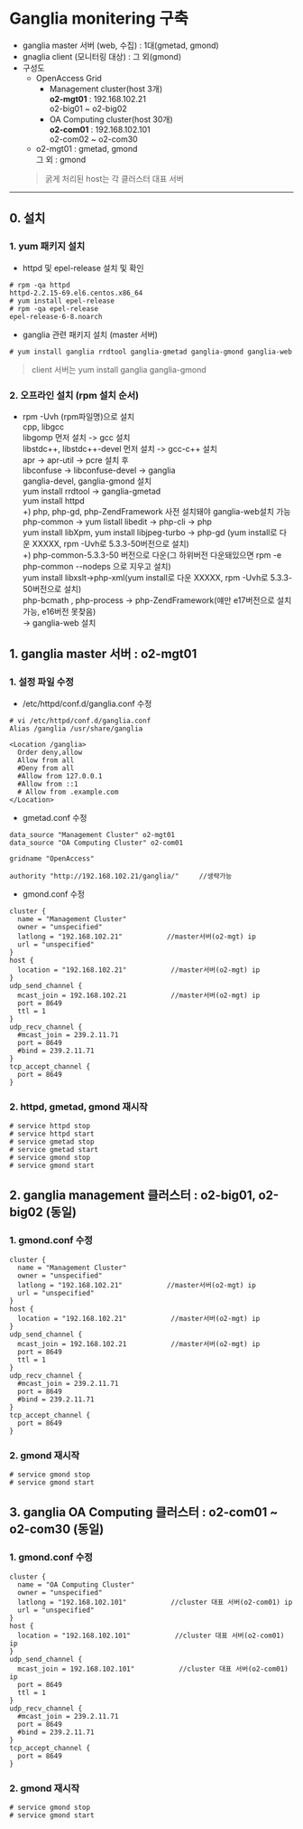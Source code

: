 # Ganglia monitering 구축
- ganglia master 서버 (web, 수집) : 1대(gmetad, gmond)
- gnaglia client (모니터링 대상) : 그 외(gmond)
- 구성도   
    - OpenAccess Grid   
        - Management cluster(host 3개)   
            **o2-mgt01** : 192.168.102.21   
            o2-big01 ~ o2-big02    
        - OA Computing cluster(host 30개)   
            **o2-com01**  : 192.168.102.101   
            o2-com02 ~ o2-com30    
    - o2-mgt01 : gmetad, gmond   
    그 외 : gmond   
    > 굵게 처리된 host는 각 클러스터 대표 서버
---
## 0. 설치
### 1. yum 패키지 설치
- httpd 및 epel-release 설치 및 확인
```linux
# rpm -qa httpd
httpd-2.2.15-69.el6.centos.x86_64
# yum install epel-release
# rpm -qa epel-release
epel-release-6-8.noarch
```
- ganglia 관련 패키지 설치 (master 서버)
```linux
# yum install ganglia rrdtool ganglia-gmetad ganglia-gmond ganglia-web
```
> client 서버는 yum install ganglia ganglia-gmond
### 2. 오프라인 설치 (rpm 설치 순서)
- rpm -Uvh (rpm파일명)으로 설치   
    cpp, libgcc   
    libgomp 먼저 설치 -> gcc 설치   
    libstdc++, libstdc++-devel 먼저 설치 -> gcc-c++ 설치   
    apr -> apr-util -> pcre 설치 후    
    libconfuse -> libconfuse-devel -> ganglia   
    ganglia-devel, ganglia-gmond 설치   
    yum install rrdtool -> ganglia-gmetad   
    yum install httpd   
    +) php, php-gd, php-ZendFramework 사전 설치돼야 ganglia-web설치 가능   
    php-common -> yum listall libedit -> php-cli -> php   
    yum install libXpm, yum install libjpeg-turbo -> php-gd    (yum install로 다운 XXXXX, rpm -Uvh로 5.3.3-50버전으로 설치)   
    +) php-common-5.3.3-50 버전으로 다운(그 하위버전 다운돼있으면 rpm -e php-common --nodeps 으로 지우고 설치)   
    yum install libxslt->php-xml(yum install로 다운 XXXXX, rpm -Uvh로 5.3.3-50버전으로 설치)   
    php-bcmath , php-process -> php-ZendFramework(얘만 e17버전으로 설치 가능, e16버전 못찾음)    
    -> ganglia-web 설치
## 1. ganglia master 서버 : o2-mgt01
### 1. 설정 파일 수정
- /etc/httpd/conf.d/ganglia.conf 수정
```linux
# vi /etc/httpd/conf.d/ganglia.conf 
Alias /ganglia /usr/share/ganglia

<Location /ganglia>
  Order deny,allow
  Allow from all
  #Deny from all
  #Allow from 127.0.0.1
  #Allow from ::1
  # Allow from .example.com
</Location>
```
- gmetad.conf 수정
```linux
data_source "Management Cluster" o2-mgt01
data_source "OA Computing Cluster" o2-com01

gridname "OpenAccess"

authority "http://192.168.102.21/ganglia/"     //생략가능
```
- gmond.conf 수정
```linux
cluster {
  name = "Management Cluster"
  owner = "unspecified"
  latlong = "192.168.102.21"           //master서버(o2-mgt) ip
  url = "unspecified"
}
host {
  location = "192.168.102.21"           //master서버(o2-mgt) ip
}
udp_send_channel {
  mcast_join = 192.168.102.21           //master서버(o2-mgt) ip
  port = 8649
  ttl = 1
}
udp_recv_channel {
  #mcast_join = 239.2.11.71
  port = 8649
  #bind = 239.2.11.71
}
tcp_accept_channel {
  port = 8649
}
```
### 2. httpd, gmetad, gmond 재시작
```linux
# service httpd stop
# service httpd start
# service gmetad stop
# service gmetad start
# service gmond stop
# service gmond start
```
## 2. ganglia management 클러스터 : o2-big01, o2-big02 (동일)
### 1. gmond.conf 수정
```linux
cluster {
  name = "Management Cluster"
  owner = "unspecified"
  latlong = "192.168.102.21"           //master서버(o2-mgt) ip
  url = "unspecified"
}
host {
  location = "192.168.102.21"           //master서버(o2-mgt) ip
}
udp_send_channel {
  mcast_join = 192.168.102.21           //master서버(o2-mgt) ip
  port = 8649
  ttl = 1
}
udp_recv_channel {
  #mcast_join = 239.2.11.71
  port = 8649
  #bind = 239.2.11.71
}
tcp_accept_channel {
  port = 8649
}
```
### 2. gmond 재시작
```linux
# service gmond stop
# service gmond start
```
## 3. ganglia OA Computing 클러스터 : o2-com01 ~ o2-com30 (동일)
### 1. gmond.conf 수정
```linux
cluster {
  name = "OA Computing Cluster"
  owner = "unspecified"
  latlong = "192.168.102.101"           //cluster 대표 서버(o2-com01) ip
  url = "unspecified"
}
host {
  location = "192.168.102.101"           //cluster 대표 서버(o2-com01) ip
}
udp_send_channel {
  mcast_join = 192.168.102.101"           //cluster 대표 서버(o2-com01) ip
  port = 8649
  ttl = 1
}
udp_recv_channel {
  #mcast_join = 239.2.11.71
  port = 8649
  #bind = 239.2.11.71
}
tcp_accept_channel {
  port = 8649
}
```
### 2. gmond 재시작
```linux
# service gmond stop
# service gmond start
```